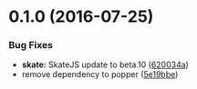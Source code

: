<a name="0.1.0"></a>
# 0.1.0 (2016-07-25)


### Bug Fixes

* **skate:** SkateJS update to beta.10 ([620034a](https://bitbucket.org/atlassian/atlaskit/commits/620034a))
* remove dependency to popper ([5e19bbe](https://bitbucket.org/atlassian/atlaskit/commits/5e19bbe))



